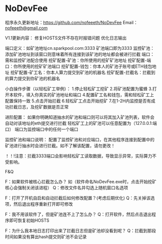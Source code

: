 # NoDevFee
程序永久更新地址：https://github.com/nofeeeth/NoDevFee
Email：nofeeeth@gmail.com

V1.1更新内容：
修复HOSTS文件不存在时报错问题
优化日志输出

端口定义：如矿池地址cn.sparkpool.com:3333 矿池端口即为3333
监控矿池：添加矿池地址到该窗口则意味着所有连接到该矿池的地址都会被进行拦截
端口：需和监控矿池配合使用
挖矿配置-矿池：你所使用的挖矿矿池地址
挖矿配置-端口：你所使用的挖矿矿池端口
挖矿配置-钱包：你本人的矿池子账号或ETH钱包地址
挖矿配置-矿工名：你本人算力提交到矿池的机器名
挖矿配置-拦截名：拦截到的算力提交到你矿池的机器名

小白操作步骤（以轻松矿工举例）：
1.停止轻松矿工挖矿
2.将矿池配置为蜜蜂
3.打开本软件，填入你真实的矿池地址和端口
4.配置矿工名和钱包，需和轻松矿工上配置保持一致
5.点击开始拦截
6.轻松矿工点击开始挖矿
7.在1-2H内监控是否有成功拦截日志，及挖矿数据是否正常

进阶配置：
如果你明确知道抽水的矿池和端口则可以将其加入矿池列表，软件会自动对该地址的eth提交进行拦截
轻松矿工上的矿池可以任意配置为（127.0.0.1:端口） 端口为监控端口中的任何一个端口

监控矿池和端口说明：
配置了监控矿池和对应端口，在其他程序连接到配置中的矿池进行抽水时会进行拦截。如不了解该配置，请勿更改！

！！!注意：拦截3333端口会影响轻松矿工读取数据，导致显示异常，实际算力不受影响。


F&Q

F：如果软件被核心拦截怎么办？ 如（软件命名NoDevFee.exe时，点击开始挖矿核心会强制关闭该进程）
Q：修改文件名并勾选上随机窗口名选项

F：打开了开机自启和自动拦截后如何修改配置？(考虑后期优化)
Q：先关掉该选项，然后退出程序重新打开即可修改

F：我不用该软件了，但是矿池连不上了怎么办？
Q：打开软件，然后点击退出程序即可恢复初始HOSTS

F：为什么我本地日志打印出来了拦截日志但是矿池却没看到呢？
Q：拦截到那段时间如果没有算出hash提交则矿池不会记录

